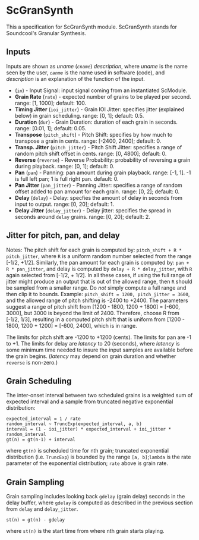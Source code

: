 # ScGranSynth

This a specification for ScGranSynth module. ScGranSynth stands for Soundcool's Granular Synthesis.

## Inputs
Inputs are shown as *uname* (*`cname`*) *description*, where *uname* is the name seen by the user, *`canme`* is the name used in software (code), and *description* is an explanation of the function of the input.
* (`in`) - Input Signal: input signal coming from an instantiated ScModule.
* **Grain Rate** (`rate`) - expected number of grains to be played per second. range: [1, 1000]; default: 100.
* **Timing Jitter** (`ioi_jitter`) - Grain IOI Jitter: specifies jitter (explained below) in grain scheduling. range: [0, 1]; default: 0.5.
* **Duration** (`dur`) - Grain Duration: duration of each grain in seconds. range: [0.01, 1]; default: 0.05.
* **Transpose** (`pitch_shift`) - Pitch Shift: specifies by how much to transpose a grain in cents. range: [-2400, 2400]; default: 0.
* **Transp. Jitter** (`pitch_jitter`) - Pitch Shift Jitter: specifies a range of random pitch shift offset in cents. range: [0, 4800]; default: 0.
* **Reverse** (`reverse`) - Reverse Probability: probability of reversing a grain during playback. range: [0, 1]; default: 0.
* **Pan** (`pan`) - Panning: pan amount during grain playback. range: [-1, 1]. -1 is full left pan; 1 is full right pan. default: 0.
* **Pan Jitter** (`pan_jitter`) - Panning Jitter: specifies a range of random offset added to pan amount for each grain. range: [0, 2]; default: 0.
* **Delay** (`delay`) - Delay: specfies the amount of delay in seconds from input to output. range: [0, 20]; default: 1.
* **Delay Jitter** (`delay_jitter`) - Delay jitter: specifies the spread in seconds around `delay` grains. range: [0, 20]; default: 2.

## Jitter for pitch, pan, and delay
Notes: The pitch shift for each grain is computed by: `pitch_shift + R * pitch_jitter`, where `R` is a uniform random number selected from the range [-1/2, +1/2]. Similarly, the pan amount for each grain is computed by: `pan + R * pan_jitter`, and delay is computed by `delay + R * delay_jitter`, with `R` again selected from [-1/2, + 1/2]. In all these cases, if using the full range of jitter might produce an output that is out of the allowed range, then `R` should be sampled from a smaller range. Do *not* simply compute a full range and then clip it to bounds. Example: `pitch_shift = 1200, pitch_jitter = 3600`, and the allowed range of pitch shifting is -2400 to +2400. The parameters suggest a range of pitch shift from [1200 - 1800, 1200 + 1800] = [-600, 3000], but 3000 is beyond the limit of 2400. Therefore, choose R from [-1/2, 1/3], resulting in a computed pitch shift that is uniform from [1200 - 1800, 1200 + 1200] = [-600, 2400], which is in range.

The limits for pitch shift are -1200 to +1200 (cents). The limits for pan are -1 to +1. The limits for delay are *latency* to 20 (seconds), where *latency* is some minimum time needed to insure the input samples are available before the grain begins. (*latency* may depend on grain duration and whether `reverse` is non-zero.)

## Grain Scheduling
The inter-onset interval between two scheduled grains is a weighted sum of expected interval and a sample from truncated negative exponential distribution:
```
expected_interval = 1 / rate
random_interval ~ TruncExp(expected_interval, a, b)
interval = (1 - ioi_jitter) * expected_interval + ioi_jitter * random_interval
gt(n) = gt(n-1) + interval
```
where `gt(n)` is scheduled time for nth grain; truncated exponential distribution (i.e. `TruncExp`) is bounded 
by the range `[a, b]`;`lambda` is the rate parameter of the exponential distribution; `rate` above is grain rate.

## Grain Sampling
Grain sampling includes looking back `gdelay` (grain delay) seconds in the delay buffer, where `gdelay` is computed as described in the previous section from `delay` and `delay_jitter`.
```
st(n) = gt(n) - gdelay
```
where `st(n)` is the start time from where nth grain starts playing. 
